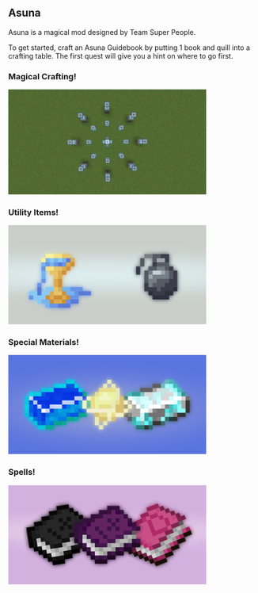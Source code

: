 ## Asuna

Asuna is a magical mod designed by Team Super People.

To get started, craft an Asuna Guidebook by putting 1 book and quill into a crafting table. The first quest will give you a hint on where to go first.

### Magical Crafting!
<img src="resources/altar.png" width="400">

### Utility Items!
<img src="resources/utility_items.png" width="400">

### Special Materials!
<img src="resources/materials.png" width="400">

### Spells!
<img src="resources/spells.png" width="400">
